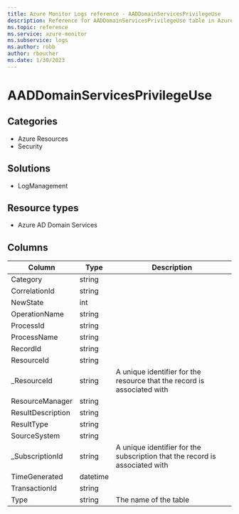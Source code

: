```yaml
---
title: Azure Monitor Logs reference - AADDomainServicesPrivilegeUse
description: Reference for AADDomainServicesPrivilegeUse table in Azure Monitor Logs.
ms.topic: reference
ms.service: azure-monitor
ms.subservice: logs
ms.author: robb
author: rboucher
ms.date: 1/30/2023
---
```


# AADDomainServicesPrivilegeUse

 

## Categories

- Azure Resources
- Security
## Solutions

- LogManagement
## Resource types

- Azure AD Domain Services




## Columns

| Column | Type | Description |
| --- | --- | --- |
| Category | string |  |
| CorrelationId | string |  |
| NewState | int |  |
| OperationName | string |  |
| ProcessId | string |  |
| ProcessName | string |  |
| RecordId | string |  |
| ResourceId | string |  |
| _ResourceId | string | A unique identifier for the resource that the record is associated with |
| ResourceManager | string |  |
| ResultDescription | string |  |
| ResultType | string |  |
| SourceSystem | string |  |
| _SubscriptionId | string | A unique identifier for the subscription that the record is associated with |
| TimeGenerated | datetime |  |
| TransactionId | string |  |
| Type | string | The name of the table |
